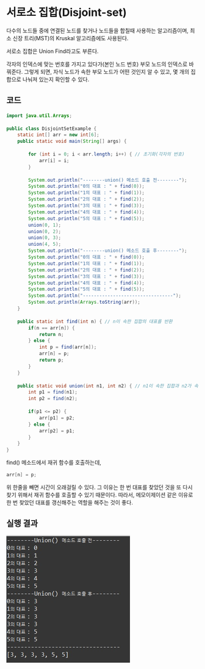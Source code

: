 # 서로소 집합(Disjoint-set)

다수의 노드들 중에 연결된 노드를 찾거나 노드들을 합칠때 사용하는 알고리즘이며, 최소 신장 트리(MST)의 Kruskal 알고리즘에도 사용된다. 

서로소 집합은 Union Find라고도 부른다.

각자의 인덱스에 맞는 번호를 가지고 있다가(본인 노드 번호) 부모 노드의 인덱스로 바꿔준다. 그렇게 되면, 자식 노드가 속한 부모 노드가 어떤 것인지 알 수 있고, 몇 개의 집합으로 나눠져 있는지 확인할 수 있다.

## 코드

```java
import java.util.Arrays;

public class DisjointSetExample {
	static int[] arr = new int[6];
	public static void main(String[] args) {
		
		for (int i = 0; i < arr.length; i++) { // 초기화(각자의 번호)
			arr[i] = i;
		}
		
		System.out.println("--------union() 메소드 호출 전--------");
		System.out.println("0의 대표 : " + find(0));
		System.out.println("1의 대표 : " + find(1));
		System.out.println("2의 대표 : " + find(2));
		System.out.println("3의 대표 : " + find(3));
		System.out.println("4의 대표 : " + find(4));
		System.out.println("5의 대표 : " + find(5));
		union(0, 1);
		union(0, 2);
		union(0, 3);
		union(4, 5);
		System.out.println("--------union() 메소드 호출 후--------");
		System.out.println("0의 대표 : " + find(0));
		System.out.println("1의 대표 : " + find(1));
		System.out.println("2의 대표 : " + find(2));
		System.out.println("3의 대표 : " + find(3));
		System.out.println("4의 대표 : " + find(4));
		System.out.println("5의 대표 : " + find(5));
		System.out.println("---------------------------------");
		System.out.println(Arrays.toString(arr));
	}

	public static int find(int n) { // n이 속한 집합의 대표를 반환
		if(n == arr[n]) {
			return n;
		} else {
			int p = find(arr[n]);
			arr[n] = p;
			return p;
		}
	}
	
	public static void union(int n1, int n2) { // n1이 속한 집합과 n2가 속한 집합을 합침
		int p1 = find(n1);
		int p2 = find(n2);
		
		if(p1 <= p2) {
			arr[p1] = p2;
		} else {
			arr[p2] = p1;
		}
	}
}

```

find() 메소드에서 재귀 함수를 호출하는데, 

```java
arr[n] = p; 
```

위 한줄을 빼면 시간이 오래걸릴 수 있다. 그 이유는 한 번 대표를 찾았던 것을 또 다시 찾기 위해서 재귀 함수를 호출할 수 있기 때문이다. 따라서, 메모이제이션 같은 이유로 한 번 찾았던 대표를 갱신해주는 역할을 해주는 것이 좋다.

## 실행 결과

![](../../images/disjoint-set.jpg)

